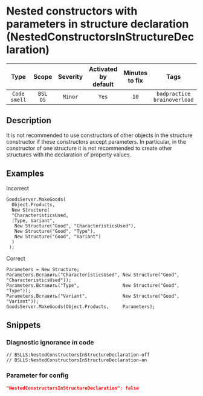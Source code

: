 # Nested constructors with parameters in structure declaration (NestedConstructorsInStructureDeclaration)

|     Type     |        Scope        | Severity |    Activated<br>by default    |    Minutes<br>to fix    |                  Tags                  |
|:------------:|:-------------------:|:--------:|:-----------------------------:|:-----------------------:|:--------------------------------------:|
| `Code smell` |    `BSL`<br>`OS`    | `Minor`  |             `Yes`             |          `10`           |    `badpractice`<br>`brainoverload`    |

<!-- Блоки выше заполняются автоматически, не трогать -->
## Description

It is not recommended to use constructors of other objects in the structure constructor if these constructors accept parameters. In particular, in the constructor of one structure it is not recommended to create other structures with the declaration of property values.

## Examples

Incorrect

```bsl
GoodsServer.MakeGoods(
  Object.Products,
  New Structure(
  "CharacteristicsUsed,
  |Type, Variant",
   New Structure("Good", "CharacteristicsUsed"),
   New Structure("Good", "Type"),
   New Structure("Good", "Variant")
  )
 );
```

Correct

```bsl
Parameters = New Structure;
Parameters.Вставить("CharacteristicsUsed", New Structure("Good", "CharacteristicsUsed"));
Parameters.Вставить("Type",                New Structure("Good", "Type"));
Parameters.Вставить("Variant",             New Structure("Good", "Variant"));
GoodsServer.MakeGoods(Object.Products,     Parameters);
```

## Snippets

<!-- Блоки ниже заполняются автоматически, не трогать -->
### Diagnostic ignorance in code

```bsl
// BSLLS:NestedConstructorsInStructureDeclaration-off
// BSLLS:NestedConstructorsInStructureDeclaration-on
```

### Parameter for config

```json
"NestedConstructorsInStructureDeclaration": false
```
